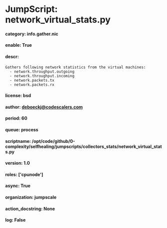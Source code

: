 
# JumpScript: network_virtual_stats.py
        
#### category: info.gather.nic
#### enable: True
#### descr: 
```
Gathers following network statistics from the virtual machines:
  - network.throughput.outgoing
  - network.throughput.incoming
  - network.packets.tx
  - network.packets.rx

```
#### license: bsd
#### author: deboeckj@codescalers.com
#### period: 60
#### queue: process
#### scriptname: /opt/code/github/0-complexity/selfhealing/jumpscripts/collectors_stats/network_virtual_stats.py
#### version: 1.0
#### roles: ['cpunode']
#### async: True
#### organization: jumpscale
#### action_docstring: None
#### log: False